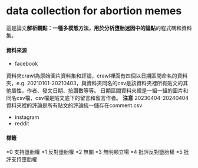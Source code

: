# data collection for abortion memes
這是論文**解析觀點：一種多模態方法，用於分析墮胎迷因中的論點**的程式碼和資料集。

#### 資料來源
* facebook
  
資料夾crawl為原始圖片資料集和評論，crawl裡面有四個以日期區間命名的資料夾，e.g. 20210101-20210403，與資料夾同名的csv是該資料夾裡所有貼文的其他屬性，作者、發文日期、按讚數等等。
日期區間資料夾裡是一組一組的圖片和同名csv檔，csv檔是貼文底下的留言和留言作者。
**注意**
  20230404-20240404 資料夾裡的評論是所有貼文的評論統一儲存在comment.csv
* instagram
* reddit

#### 標籤
*0 支持墮胎權
*1 反對墮胎權
*2 無關
*3 無明顯立場
*4 批評反對墮胎權
*5 批評支持墮胎權
